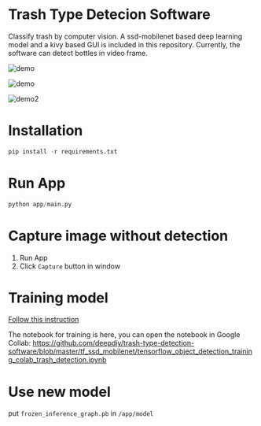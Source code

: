 # Trash Type Detecion Software


Classify trash by computer vision. A ssd-mobilenet based deep learning model and a kivy based GUI is included in this repository. Currently, the software can detect bottles in video frame.

![demo](https://i.imgur.com/wFttTnb.png)

![demo](https://i.imgur.com/QD2C5TC.jpg)

![demo2](https://i.imgur.com/HYl1Z2c.jpg)

# Installation
```python
pip install -r requirements.txt
```

# Run App
```python
python app/main.py
```

# Capture image without detection

1. Run App
2. Click `Capture` button in window

# Training model
[Follow this instruction](https://github.com/deepdiy/trash-type-detection-software/tree/master/tf_ssd_mobilenet)

The notebook for training is here, you can open the notebook in Google Collab:
https://github.com/deepdiy/trash-type-detection-software/blob/master/tf_ssd_mobilenet/tensorflow_object_detection_training_colab_trash_detection.ipynb

# Use new model
put `frozen_inference_graph.pb` in `/app/model`
